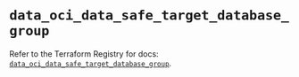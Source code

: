 # `data_oci_data_safe_target_database_group`

Refer to the Terraform Registry for docs: [`data_oci_data_safe_target_database_group`](https://registry.terraform.io/providers/oracle/oci/7.19.0/docs/data-sources/data_safe_target_database_group).
